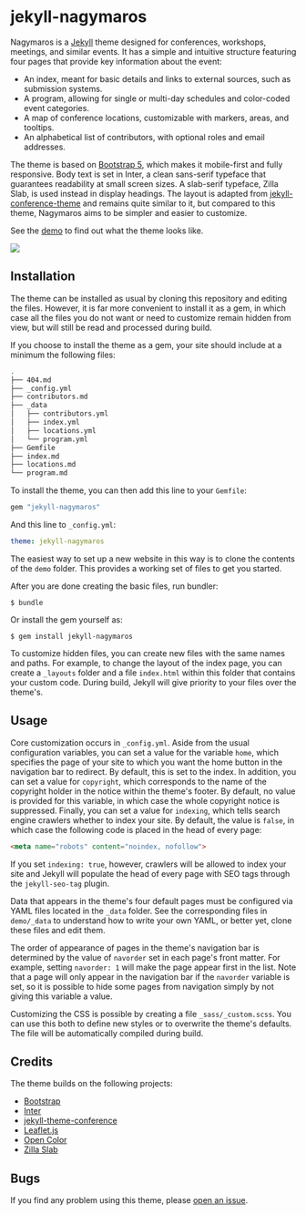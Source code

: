 # jekyll-nagymaros

Nagymaros is a [Jekyll](https://jekyllrb.com) theme designed for conferences, workshops, meetings, and similar events. It has a simple and intuitive structure featuring four pages that provide key information about the event:

- An index, meant for basic details and links to external sources, such as submission systems.
- A program, allowing for single or multi-day schedules and color-coded event categories.
- A map of conference locations, customizable with markers, areas, and tooltips.
- An alphabetical list of contributors, with optional roles and email addresses.

The theme is based on [Bootstrap 5](https://getbootstrap.com/), which makes it mobile-first and fully responsive. Body text is set in Inter, a clean sans-serif typeface that guarantees readability at small screen sizes. A slab-serif typeface, Zilla Slab, is used instead in display headings. The layout is adapted from [jekyll-conference-theme](https://github.com/DigitaleGesellschaft/jekyll-theme-conference) and remains quite similar to it, but compared to this theme, Nagymaros aims to be simpler and easier to customize.

See the [demo](https://jekyll-nagymaros.netlify.app) to find out what the theme looks like.

![](https://github.com/piazzai/jekyll-nagymaros/blob/master/screenshot.png)

## Installation

The theme can be installed as usual by cloning this repository and editing the files. However, it is far more convenient to install it as a gem, in which case all the files you do not want or need to customize remain hidden from view, but will still be read and processed during build.

If you choose to install the theme as a gem, your site should include at a minimum the following files:

```bash
.
├── 404.md
├── _config.yml
├── contributors.md
├── _data
│   ├── contributors.yml
│   ├── index.yml
│   ├── locations.yml
│   └── program.yml
├── Gemfile
├── index.md
├── locations.md
└── program.md

```

To install the theme, you can then add this line to your `Gemfile`:

```ruby
gem "jekyll-nagymaros"
```

And this line to `_config.yml`:

```yaml
theme: jekyll-nagymaros
```

The easiest way to set up a new website in this way is to clone the contents of the `demo` folder. This provides a working set of files to get you started.

After you are done creating the basic files, run bundler:

    $ bundle

Or install the gem yourself as:

    $ gem install jekyll-nagymaros

To customize hidden files, you can create new files with the same names and paths. For example, to change the layout of the index page, you can create a `_layouts` folder and a file `index.html` within this folder that contains your custom code. During build, Jekyll will give priority to your files over the theme's.

## Usage

Core customization occurs in `_config.yml`. Aside from the usual configuration variables, you can set a value for the variable `home`, which specifies the page of your site to which you want the home button in the navigation bar to redirect. By default, this is set to the index. In addition, you can set a value for `copyright`, which corresponds to the name of the copyright holder in the notice within the theme's footer. By default, no value is provided for this variable, in which case the whole copyright notice is suppressed. Finally, you can set a value for `indexing`, which tells search engine crawlers whether to index your site. By default, the value is `false`, in which case the following code is placed in the head of every page:

```html
<meta name="robots" content="noindex, nofollow">
```

If you set `indexing: true`, however, crawlers will be allowed to index your site and Jekyll will populate the head of every page with SEO tags through the `jekyll-seo-tag` plugin.

Data that appears in the theme's four default pages must be configured via YAML files located in the `_data` folder. See the corresponding files in `demo/_data` to understand how to write your own YAML, or better yet, clone these files and edit them.

The order of appearance of pages in the theme's navigation bar is determined by the value of `navorder` set in each page's front matter. For example, setting `navorder: 1` will make the page appear first in the list. Note that a page will only appear in the navigation bar if the `navorder` variable is set, so it is possible to hide some pages from navigation simply by not giving this variable a value.

Customizing the CSS is possible by creating a file `_sass/_custom.scss`. You can use this both to define new styles or to overwrite the theme's defaults. The file will be automatically compiled during build. 

## Credits

The theme builds on the following projects:

- [Bootstrap](https://getbootstrap.com/)
- [Inter](https://rsms.me/inter/)
- [jekyll-theme-conference](https://github.com/DigitaleGesellschaft/jekyll-theme-conference)
- [Leaflet.js](https://leafletjs.com/)
- [Open Color](https://yeun.github.io/open-color)
- [Zilla Slab](https://github.com/mozilla/zilla-slab)

## Bugs

If you find any problem using this theme, please [open an issue](https://github.com/piazzai/jekyll-nagymaros/issues).
